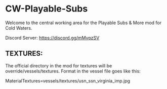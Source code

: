 # CW-Playable-Subs
Welcome to the central working area for the Playable Subs &amp; More mod for Cold Waters.

Discord Server: https://discord.gg/mMvpzSV



TEXTURES:
---
The official directory in the mod for textures will be override/vessels/textures. Format in the vessel file goes like this:

MaterialTextures=vessels/textures/usn_ssn_virginia_imp.jpg
